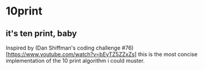 # 10print
## it's ten print, baby

Inspired by (Dan Shiffman's coding challenge #76)[https://www.youtube.com/watch?v=bEyTZ5ZZxZs] this is the most concise implementation of the 10 print algorithm i could muster.
